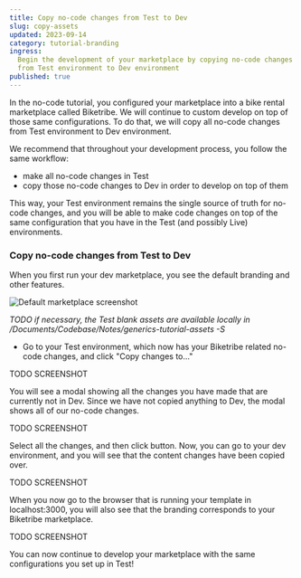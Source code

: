 ```yaml
---
title: Copy no-code changes from Test to Dev
slug: copy-assets
updated: 2023-09-14
category: tutorial-branding
ingress:
  Begin the development of your marketplace by copying no-code changes
  from Test environment to Dev environment
published: true
---
```


In the no-code tutorial, you configured your marketplace into a bike
rental marketplace called Biketribe. We will continue to custom develop
on top of those same configurations. To do that, we will copy all
no-code changes from Test environment to Dev environment.

We recommend that throughout your development process, you follow the
same workflow:

- make all no-code changes in Test
- copy those no-code changes to Dev in order to develop on top of them

This way, your Test environment remains the single source of truth for
no-code changes, and you will be able to make code changes on top of the
same configuration that you have in the Test (and possibly Live)
environments.

### Copy no-code changes from Test to Dev

When you first run your dev marketplace, you see the default branding
and other features.

![Default marketplace screenshot](./generic-landingpage.png)

_TODO if necessary, the Test blank assets are available locally in
/Documents/Codebase/Notes/generics-tutorial-assets -S_

- Go to your Test environment, which now has your Biketribe related
  no-code changes, and click "Copy changes to..."

TODO SCREENSHOT

You will see a modal showing all the changes you have made that are
currently not in Dev. Since we have not copied anything to Dev, the
modal shows all of our no-code changes.

TODO SCREENSHOT

Select all the changes, and then click button. Now, you can go to your
dev environment, and you will see that the content changes have been
copied over.

TODO SCREENSHOT

When you now go to the browser that is running your template in
localhost:3000, you will also see that the branding corresponds to your
Biketribe marketplace.

TODO SCREENSHOT

You can now continue to develop your marketplace with the same
configurations you set up in Test!
